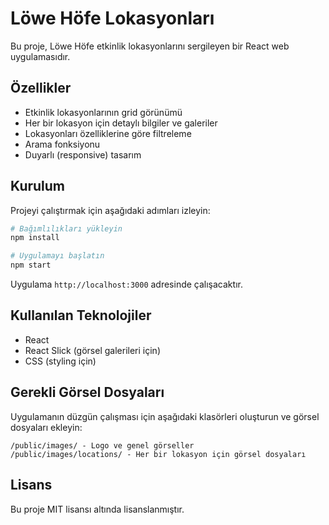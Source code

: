 # Löwe Höfe Lokasyonları

Bu proje, Löwe Höfe etkinlik lokasyonlarını sergileyen bir React web uygulamasıdır.

## Özellikler

- Etkinlik lokasyonlarının grid görünümü
- Her bir lokasyon için detaylı bilgiler ve galeriler
- Lokasyonları özelliklerine göre filtreleme
- Arama fonksiyonu
- Duyarlı (responsive) tasarım

## Kurulum

Projeyi çalıştırmak için aşağıdaki adımları izleyin:

```bash
# Bağımlılıkları yükleyin
npm install

# Uygulamayı başlatın
npm start
```

Uygulama `http://localhost:3000` adresinde çalışacaktır.

## Kullanılan Teknolojiler

- React
- React Slick (görsel galerileri için)
- CSS (styling için)

## Gerekli Görsel Dosyaları

Uygulamanın düzgün çalışması için aşağıdaki klasörleri oluşturun ve görsel dosyaları ekleyin:

```
/public/images/ - Logo ve genel görseller
/public/images/locations/ - Her bir lokasyon için görsel dosyaları
```

## Lisans

Bu proje MIT lisansı altında lisanslanmıştır.
